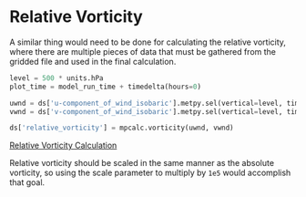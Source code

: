 # Relative Vorticity

A similar thing would need to be done for calculating the relative
vorticity, where there are multiple pieces of data that must be gathered
from the gridded file and used in the final calculation.

```python
level = 500 * units.hPa
plot_time = model_run_time + timedelta(hours=0)

uwnd = ds['u-component_of_wind_isobaric'].metpy.sel(vertical=level, time=plot_time)
vwnd = ds['v-component_of_wind_isobaric'].metpy.sel(vertical=level, time=plot_time)

ds['relative_vorticity'] = mpcalc.vorticity(uwnd, vwnd)
```

[Relative Vorticity Calculation](https://unidata.github.io/MetPy/latest/api/generated/metpy.calc.vorticity.html)

Relative vorticity should be scaled in the same manner as the absolute
vorticity, so using the scale parameter to multiply by `1e5` would
accomplish that goal.